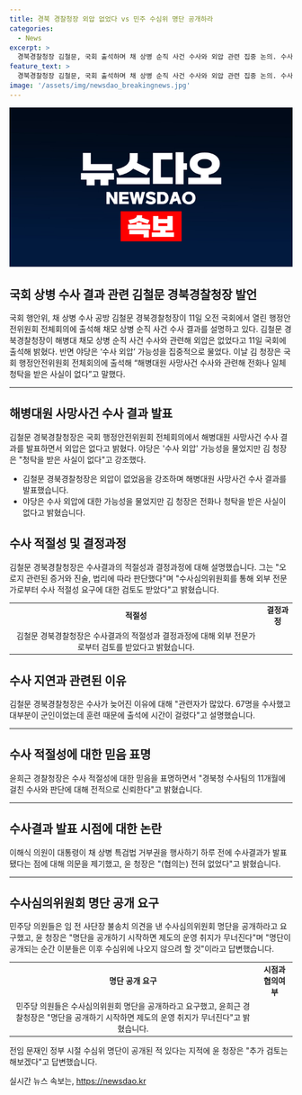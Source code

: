 ```yaml
---
title: 경북 경찰청장 외압 없었다 vs 민주 수심위 명단 공개하라
categories:
  - News
excerpt: >
  경북경찰청장 김철문, 국회 출석하며 채 상병 순직 사건 수사와 외압 관련 집중 논의. 수사결과에 대한 설명으로 죄가 없다는 결론과 외부 전문가의 검토를 강조. 야당의 외압 가능성 주장에 김 청장은 청탁 받은 사실 없다고 주장하며, 윤희근 경찰청장 역시 수사 적절성에 신뢰를 표명. 민주당 의원들은 수사심의위원회 명단 공개를 요구하나, 윤 청장의 운영 취지 무너지는 우려로 거부 의사 표명.
feature_text: >
  경북경찰청장 김철문, 국회 출석하며 채 상병 순직 사건 수사와 외압 관련 집중 논의. 수사결과에 대한 설명으로 죄가 없다는 결론과 외부 전문가의 검토를 강조. 야당의 외압 가능성 주장에 김 청장은 청탁 받은 사실 없다고 주장하며, 윤희근 경찰청장 역시 수사 적절성에 신뢰를 표명. 민주당 의원들은 수사심의위원회 명단 공개를 요구하나, 윤 청장의 운영 취지 무너지는 우려로 거부 의사 표명.
image: '/assets/img/newsdao_breakingnews.jpg'
---
```


<p><img src="/assets/img/newsdao_breakingnews.jpg" alt="koreaapp 속보" /></p>

<h2 data-ke-size="size26">국회 상병 수사 결과 관련 김철문 경북경찰청장 발언</h2>

<p data-ke-size="size16">국회 행안위, 채 상병 수사 공방 김철문 경북경찰청장이 11일 오전 국회에서 열린 행정안전위원회 전체회의에 출석해 채모 상병 순직 사건 수사 결과를 설명하고 있다. 김철문 경북경찰청장이 해병대 채모 상병 순직 사건 수사와 관련해 외압은 없었다고 11일 국회에 출석해 밝혔다. 반면 야당은 ‘수사 외압’ 가능성을 집중적으로 물었다. 이날 김 청장은 국회 행정안전위원회 전체회의에 출석해 “해병대원 사망사건 수사와 관련해 전화나 일체 청탁을 받은 사실이 없다”고 말했다. </p>

<hr>

<h2 data-ke-size="size26">해병대원 사망사건 수사 결과 발표</h2>

<p data-ke-size="size16">김철문 경북경찰청장은 국회 행정안전위원회 전체회의에서 해병대원 사망사건 수사 결과를 발표하면서 외압은 없다고 밝혔다. 야당은 '수사 외압' 가능성을 물었지만 김 청장은 "청탁을 받은 사실이 없다"고 강조했다.</p>

<ul data-ke-size="size16">
  <li>김철문 경북경찰청장은 외압이 없었음을 강조하며 해병대원 사망사건 수사 결과를 발표했습니다.</li>
  <li>야당은 수사 외압에 대한 가능성을 물었지만 김 청장은 전화나 청탁을 받은 사실이 없다고 밝혔습니다.</li>
</ul>

<h2 data-ke-size="size26">수사 적절성 및 결정과정</h2>

<p data-ke-size="size16">김철문 경북경찰청장은 수사결과의 적절성과 결정과정에 대해 설명했습니다. 그는 "오로지 관련된 증거와 진술, 법리에 따라 판단했다"며 "수사심의위원회를 통해 외부 전문가로부터 수사 적절성 요구에 대한 검토도 받았다"고 밝혔습니다.</p>

<table>
  <tr>
    <td style="text-align: center; height: 17px;"><b>적절성</b></td>
    <td style="text-align: center; height: 17px;"><b>결정과정</b></td>
  </tr>
  <tr>
    <td style="text-align: center; height: 17px;">김철문 경북경찰청장은 수사결과의 적절성과 결정과정에 대해 외부 전문가로부터 검토를 받았다고 밝혔습니다.</td>
  </tr>
</table>

<h2 data-ke-size="size26">수사 지연과 관련된 이유</h2>

<p data-ke-size="size16">김철문 경북경찰청장은 수사가 늦어진 이유에 대해 "관련자가 많았다. 67명을 수사했고 대부분이 군인이었는데 훈련 때문에 출석에 시간이 걸렸다"고 설명했습니다.</p>

<hr>

<h2 data-ke-size="size26">수사 적절성에 대한 믿음 표명</h2>

<p data-ke-size="size16">윤희근 경찰청장은 수사 적절성에 대한 믿음을 표명하면서 "경북청 수사팀의 11개월에 걸친 수사와 판단에 대해 전적으로 신뢰한다"고 밝혔습니다.</p>

<hr>

<h2 data-ke-size="size26">수사결과 발표 시점에 대한 논란</h2>

<p data-ke-size="size16">이해식 의원이 대통령이 채 상병 특검법 거부권을 행사하기 하루 전에 수사결과가 발표됐다는 점에 대해 의문을 제기했고, 윤 청장은 "(협의는) 전혀 없었다"고 밝혔습니다.</p>

<hr>

<h2 data-ke-size="size26">수사심의위원회 명단 공개 요구</h2>

<p data-ke-size="size16">민주당 의원들은 임 전 사단장 불송치 의견을 낸 수사심의위원회 명단을 공개하라고 요구했고, 윤 청장은 "명단을 공개하기 시작하면 제도의 운영 취지가 무너진다"며 "명단이 공개되는 순간 이분들은 이후 수심위에 나오지 않으려 할 것"이라고 답변했습니다.</p>

<table>
  <tr>
    <td style="text-align: center; height: 17px;"><b>명단 공개 요구</b></td>
    <td style="text-align: center; height: 17px;"><b>시점과 협의여부</b></td>
  </tr>
  <tr>
    <td style="text-align: center; height: 17px;">민주당 의원들은 수사심의위원회 명단을 공개하라고 요구했고, 윤희근 경찰청장은 "명단을 공개하기 시작하면 제도의 운영 취지가 무너진다"고 밝혔습니다.</td>
  </tr>
</table>

<p data-ke-size="size16">전임 문재인 정부 시절 수심위 명단이 공개된 적 있다는 지적에 윤 청장은 "추가 검토는 해보겠다"고 답변했습니다.</p>
실시간 뉴스 속보는, <a href="https://newsdao.kr" rel="dofollow">https://newsdao.kr</a>


